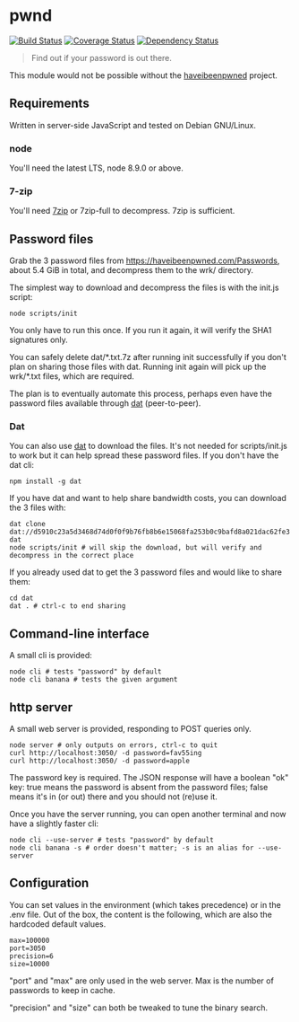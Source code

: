 # pwnd
[![Build Status](https://travis-ci.org/millette/pwnd.svg?branch=master)](https://travis-ci.org/millette/pwnd)
[![Coverage Status](https://coveralls.io/repos/github/millette/pwnd/badge.svg?branch=master)](https://coveralls.io/github/millette/pwnd?branch=master)
[![Dependency Status](https://gemnasium.com/badges/github.com/millette/pwnd.svg)](https://gemnasium.com/github.com/millette/pwnd)
> Find out if your password is out there.

This module would not be possible without the [haveibeenpwned][] project.

## Requirements
Written in server-side JavaScript and tested on Debian GNU/Linux.

### node
You'll need the latest LTS, node 8.9.0 or above.

### 7-zip
You'll need [7zip][] or 7zip-full to decompress. 7zip is sufficient.

## Password files
Grab the 3 password files from <https://haveibeenpwned.com/Passwords>, about 5.4 GiB in total, and decompress them to the wrk/ directory.

The simplest way to download and decompress the files is with the init.js script:

```
node scripts/init
```

You only have to run this once. If you run it again, it will verify the SHA1 signatures only.

You can safely delete dat/\*.txt.7z after running init successfully if you don't plan on sharing those files with dat. Running init again will pick up the wrk/\*.txt files, which are required.

The plan is to eventually automate this process, perhaps even have the password files available through [dat][] (peer-to-peer).

### Dat
You can also use [dat][] to download the files. It's not needed for scripts/init.js to work but it can help spread these password files. If you don't have the dat cli:

```
npm install -g dat
```

If you have dat and want to help share bandwidth costs, you can download the 3 files with:

```
dat clone dat://d5910c23a5d3468d74d0f0f9b76fb8b6e15068fa253b0c9bafd8a021dac62fe3 dat
node scripts/init # will skip the download, but will verify and decompress in the correct place
```

If you already used dat to get the 3 password files and would like to share them:

```
cd dat
dat . # ctrl-c to end sharing
```

## Command-line interface
A small cli is provided:

```
node cli # tests "password" by default
node cli banana # tests the given argument
```

## http server
A small web server is provided, responding to POST queries only.

```
node server # only outputs on errors, ctrl-c to quit
curl http://localhost:3050/ -d password=fav55ing
curl http://localhost:3050/ -d password=apple
```

The password key is required. The JSON response will have a boolean "ok" key: true means the password is absent from the password files; false means it's in (or out) there and you should not (re)use it.

Once you have the server running, you can open another terminal and now have a slightly faster cli:

```
node cli --use-server # tests "password" by default
node cli banana -s # order doesn't matter; -s is an alias for --use-server
```

## Configuration
You can set values in the environment (which takes precedence) or in the .env file. Out of the box, the content is the following, which are also the hardcoded default values.

```
max=100000
port=3050
precision=6
size=10000
```

"port" and "max" are only used in the web server. Max is the number of passwords to keep in cache.

"precision" and "size" can both be tweaked to tune the binary search.

[dat]: https://datproject.org/
[haveibeenpwned]: https://haveibeenpwned.com/
[7zip]: http://www.7-zip.org/
